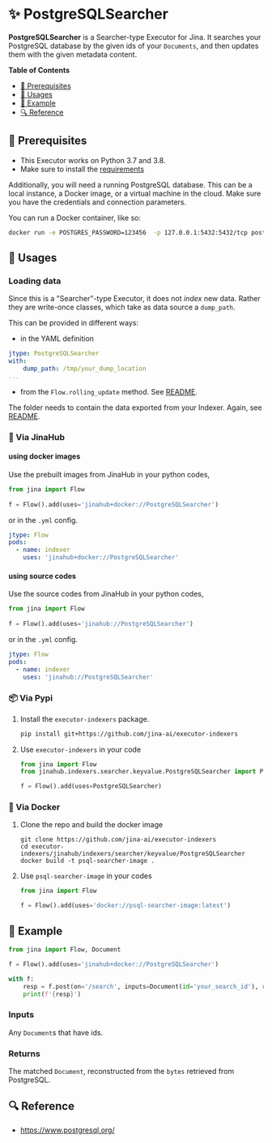 # ✨ PostgreSQLSearcher

**PostgreSQLSearcher** is a Searcher-type Executor for Jina. It searches your PostgreSQL database by the given ids of your `Documents`, and then updates them with the given metadata content.

<!-- START doctoc generated TOC please keep comment here to allow auto update -->
<!-- DON'T EDIT THIS SECTION, INSTEAD RE-RUN doctoc TO UPDATE -->
**Table of Contents**

- [🌱 Prerequisites](#-prerequisites)
- [🚀 Usages](#-usages)
- [🎉️ Example](#%EF%B8%8F-example)
- [🔍️ Reference](#%EF%B8%8F-reference)

<!-- END doctoc generated TOC please keep comment here to allow auto update -->

## 🌱 Prerequisites

- This Executor works on Python 3.7 and 3.8. 
- Make sure to install the [requirements](./requirements.txt)

Additionally, you will need a running PostgreSQL database. This can be a local instance, a Docker image, or a virtual machine in the cloud. Make sure you have the credentials and connection parameters.

You can run a Docker container, like so:

```bash
docker run -e POSTGRES_PASSWORD=123456  -p 127.0.0.1:5432:5432/tcp postgres:13.2
```

## 🚀 Usages

### Loading data

Since this is a "Searcher"-type Executor, it does not _index_ new data. Rather they are write-once classes, which take as data source a `dump_path`. 

This can be provided in different ways:

- in the YAML definition
  
```yaml
jtype: PostgreSQLSearcher
with:
    dump_path: /tmp/your_dump_location
...
```

- from the `Flow.rolling_update` method. See [README](../../../../../README.md).

The folder needs to contain the data exported from your Indexer. Again, see [README](../../../../../README.md).

### 🚚 Via JinaHub

#### using docker images
Use the prebuilt images from JinaHub in your python codes, 

```python
from jina import Flow
	
f = Flow().add(uses='jinahub+docker://PostgreSQLSearcher')
```

or in the `.yml` config.
	
```yaml
jtype: Flow
pods:
  - name: indexer
    uses: 'jinahub+docker://PostgreSQLSearcher'
```

#### using source codes
Use the source codes from JinaHub in your python codes,

```python
from jina import Flow
	
f = Flow().add(uses='jinahub://PostgreSQLSearcher')
```

or in the `.yml` config.

```yaml
jtype: Flow
pods:
  - name: indexer
    uses: 'jinahub://PostgreSQLSearcher'
```


### 📦️ Via Pypi

1. Install the `executor-indexers` package.

	```bash
	pip install git+https://github.com/jina-ai/executor-indexers
	```

1. Use `executor-indexers` in your code

	```python
	from jina import Flow
	from jinahub.indexers.searcher.keyvalue.PostgreSQLSearcher import PostgreSQLSearcher
	
	f = Flow().add(uses=PostgreSQLSearcher)
	```


### 🐳 Via Docker

1. Clone the repo and build the docker image

	```shell
	git clone https://github.com/jina-ai/executor-indexers
	cd executor-indexers/jinahub/indexers/searcher/keyvalue/PostgreSQLSearcher
	docker build -t psql-searcher-image .
	```

1. Use `psql-searcher-image` in your codes

	```python
	from jina import Flow
	
	f = Flow().add(uses='docker://psql-searcher-image:latest')
	```
	

## 🎉️ Example 


```python
from jina import Flow, Document

f = Flow().add(uses='jinahub+docker://PostgreSQLSearcher')

with f:
    resp = f.post(on='/search', inputs=Document(id='your_search_id'), return_results=True)
    print(f'{resp}')
```

### Inputs 

Any `Document`s that have ids. 

### Returns

The matched `Document`, reconstructed from the `bytes` retrieved from PostgreSQL.


## 🔍️ Reference

- https://www.postgresql.org/

